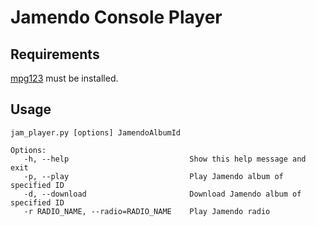 Jamendo Console Player
==============

Requirements
--------------------
[mpg123](http://www.mpg123.de/) must be installed.

Usage
---------
`jam_player.py [options] JamendoAlbumId`

    Options:
       -h, --help                   		Show this help message and exit
       -p, --play                   		Play Jamendo album of specified ID
       -d, --download               		Download Jamendo album of specified ID
       -r RADIO_NAME, --radio=RADIO_NAME	Play Jamendo radio
